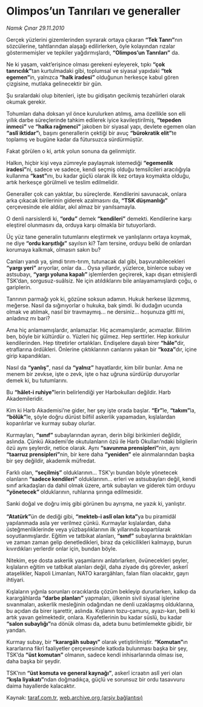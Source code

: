 # Olimpos’un Tanrıları ve generaller

*Namık Çınar 29.11.2010*

<div class="yazi"><p>Gerçek yüzlerini gizemlerinden sıyırarak ortaya çıkaran <b>“Tek Tanrı”</b>nın sözcülerine, tahtlarından alaşağı edilirlerken, öyle kolayından rızalar göstermemişler ve tepkiler yağdırmışlardı, <b>“Olimpos’un Tanrıları”</b> da.</p>
<p>Ne ki yaşam, vakt’erişince olması gerekeni eyleyerek, tıpkı <b>“çok tanrıcılık”</b>tan kurtulmadaki gibi, toplumsal ve siyasal yapıdaki <b>“tek egemen”</b>in, yalnızca <b>“halk iradesi”</b> olduğunun herkesçe kabul gören çizgisine, mutlaka gelinecektir bir gün.</p>
<p>Şu sıralardaki olup bitenleri, işte bu gidişatın gecikmiş tezahürleri olarak okumak gerekir.</p>
<p>Tohumları daha doksan yıl önce kurulurken atılmış, ama özellikle son elli yıllık darbe süreçlerinde tahkim edilerek iyice kavileştirilmiş, <b>“tepeden inmeci”</b> ve <b>“halka rağmenci”</b> jakoben bir siyasal yapı, devlete egemen olan <b>“aslî iktidar”</b>ı, başını generallerin çektiği bir avuç <b>“bürokratik elit”</b>te toplamış ve bugüne kadar da fütursuzca sürdürmüştür.</p>
<p>Fakat görülen o ki, artık yolun sonuna da gelinmiştir.</p>
<p>Halkın, hiçbir kişi veya zümreyle paylaşmak istemediği <b>“egemenlik iradesi”</b>ni, sadece ve sadece, kendi seçmiş olduğu temsilcileri aracılığıyla kullanma <b>“kast”</b>ını, bu kadar güçlü olarak ilk kez ortaya koymakta olduğu, artık herkesçe görülmeli ve teslim edilmelidir. </p>
<p>Generaller çok can yaktılar, bu süreçlerde. Kendilerini savunacak, onlara arka çıkacak birilerinin giderek azalmasını da, <b>“TSK düşmanlığı” </b>çerçevesinde ele aldılar, akıl almaz bir yanılsamayla. </p>
<p>O denli narsislerdi ki, <b>“ordu”</b> demek <b>“kendileri”</b> demekti. Kendilerine karşı eleştirel olunmasını da, orduya karşı olmakla bir tutuyorlardı. </p>
<p>Üç yüz tane generalin tutumlarını eleştirmek ve yanlışlarını ortaya koymak, ne diye <b>“ordu karşıtlığı”</b> sayılsın ki? Tam tersine, orduyu belki de onlardan korumaya kalkmak, olmasın sakın bu?</p>
<p>Canları yandı ya, şimdi tırım-tırım, tutunacak dal gibi, başvurabilecekleri <b>“yargı yeri”</b> arıyorlar, onlar da... Oysa yıllardır, yüzlerce, binlerce subay ve astsubayı, <b>“yargı yoluna kapalı” </b>işlemlerden geçirerek, kapı dışarı etmişlerdi TSK’dan, sorgusuz-suâlsiz. Ne için atıldıklarını bile anlayamamışlardı çoğu, o gariplerin. </p>
<p>Tanrının parmağı yok ki, gözüne soksun adamın. Hukuk herkese lâzımmış, meğerse. Nasıl da sığınıyorlar o hukuka, bak şimdi. İki dudağın ucunda olmak ve atılmak, nasıl bir travmaymış... ne dersiniz... hoşunuza gitti mi, anladınız mı bari?</p>
<p>Ama hiç anlamamışlardır, anlamazlar. Hiç acımamışlardır, acımazlar. Bilirim ben, böyle bir kültürdür o. Yüzleri hiç gülmez. Hep serttirler. Hep korkulur kendilerinden. Hep titretirler ortalıkları. Endişelere dayalı birer <b>“hâle”</b>dir, etraflarına ördükleri. Önlerine çıktıklarının canlarını yakan bir <b>“koza”</b>dır, içine girip kapandıkları. </p>
<p>Nasıl da <b>“yanlış”</b>, nasıl da <b>“yalnız”</b> hayatlardır, kim bilir bunlar. Ama ne menem bir zevkse, işte o zevk, işte o haz uğruna sürdürüp duruyorlar demek ki, bu tutumlarını.</p>
<p>Bu <b>“hâlet-i ruhiye”</b>lerin belirlendiği yer Harbokulları değildir. Harb Akademileridir.</p>
<p>Kim ki Harb Akademisi’ne gider, her şey işte orada başlar. <b>“Er”</b>le, <b>“takım”</b>la, <b>“bölük”</b>le, şöyle doğru dürüst bilfiil askerlik yapamadan, kışlalardan koparılırlar ve kurmay subay olurlar.</p>
<p>Kurmayları, <b>“sınıf”</b> subaylarından ayıran, derin bilgi birikimleri değildir, aslında. Çünkü Akademi’de okutulanların özü ile Harb Okulları’ndaki bilgilerin özü aynı şeylerdir, netice olarak. Aynı <b>“savunma prensipleri”</b>nin, aynı <b>“taarruz prensipleri”</b>nin, bir kere daha <b>“yeniden”</b> ele alınmalarından başka bir şey değildir, akademik müfredat. </p>
<p>Farklı olan, <b>“seçilmiş”</b> olduklarının... TSK’yı bundan böyle yönetecek olanların <b>“sadece kendileri”</b> olduklarının... erleri ve astsubayları değil, kendi sınıf arkadaşları da dahil olmak üzere, artık subayları ve giderek tüm orduyu <b>“yönetecek” </b>olduklarının, ruhlarına şırınga edilmesidir.</p>
<p>Sanki doğal ve doğru imiş gibi görünen bu ayrışma, ne yazık ki, yanlıştır.<br/><br/><b>“Atatürk”</b>ün de dediği gibi, <b>“mekteb-i aslî olan kıta”</b>ya bu piramidâl yapılanmada asla yer verilmez çünkü. Kurmaylar kışlalardan, daha üsteğmenliklerinde veya yüzbaşılıklarının ilk yıllarında kopartılarak soyutlanmışlardır. Eğitim ve tatbikat alanları, <b>“sınıf”</b> subaylarına bıraktıkları ve zaman zaman gelip denetledikleri, biraz da çekicilikleri kalmayıp, burun kıvırdıkları yerlerdir onlar için, bundan böyle.             </p>
<p>Nitekim, eşe dosta askerlik yaşamlarını anlatırlarken, övünecekleri şeyler, kışlaların eğitim ve tatbikat alanları değil, daha ziyade dış görevler, askerî ataşelikler, Napoli Limanları, NATO karargâhları, falan filan olacaktır, gayrı ihtiyari.</p>
<p>Kışlaların yığınla sorunları oracıklarda çözüm bekleyip dururlarken, kalkıp da karargâhlarda <b>“darbe planları”</b> yapmaları, ülkenin sivil siyasal işlerine sıvanmaları, askerlik mesleğinin odağından ne denli uzaklaşmış olduklarına, bu açıdan da birer işarettir, aslında. Kışlanın tozu-çamuru, ayazı-karı, belli ki artık yavan gelmektedir, onlara. Kıyafetlerinin bu kadar süslü, bu kadar <b>“salon subaylığı”</b>na dönük olması da, adeta bunu betimlemekte gibidir, bir yandan. </p>
<p>Kurmay subay, bir <b>“karargâh subayı”</b> olarak yetiştirilmiştir. <b>“Komutan”</b>ın kararlarına fikrî faaliyetler çerçevesinde katkıda bulunması başka bir şey, TSK’da <b>“üst komutan”</b> olmanın, sadece kendi inhisarlarında olması ise, daha başka bir şeydir. </p>
<p>TSK’nın <b>“üst komuta ve general kaynağı”</b>, askerî icraatın aslî yeri olan <b>“kışla liyakatı”</b>ndan doğmadıkça, güçlü ve sorunsuz bir ordu tasavvuru daima hayallerde kalacaktır.</p></div>

Kaynak: [taraf.com.tr](m), [web.archive.org (arşiv bağlantısı)](http://web.archive.org/web/20101130095702/http://taraf.com.tr/namik-cinar/makale-olimpos-un-tanrilari-ve-generaller.htm)
